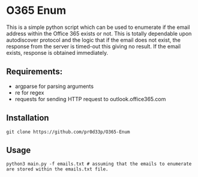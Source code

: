 # O365 Enum
This is a simple python script which can be used to enumerate if the email address within the Office 365 exists or not. This is totally dependable upon autodiscover protocol and the logic that if the email does not exist, the response from the server is timed-out this giving no result. If the email exists, response is obtained immediately.

## Requirements:
- argparse for parsing arguments
- re for regex
- requests for sending HTTP request to outlook.office365.com

## Installation
```
git clone https://github.com/pr0d33p/O365-Enum
```

## Usage
```
python3 main.py -f emails.txt # assuming that the emails to enumerate are stored within the emails.txt file.
```
